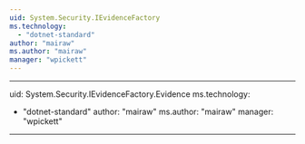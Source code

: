```yaml
---
uid: System.Security.IEvidenceFactory
ms.technology: 
  - "dotnet-standard"
author: "mairaw"
ms.author: "mairaw"
manager: "wpickett"
---
```


---
uid: System.Security.IEvidenceFactory.Evidence
ms.technology: 
  - "dotnet-standard"
author: "mairaw"
ms.author: "mairaw"
manager: "wpickett"
---
